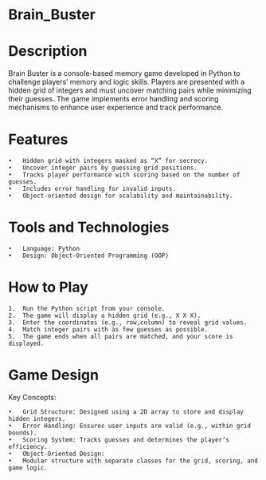 # Brain_Buster
#  Description

Brain Buster is a console-based memory game developed in Python to challenge players’ memory and logic skills. Players are presented with a hidden grid of integers and must uncover matching pairs while minimizing their guesses. The game implements error handling and scoring mechanisms to enhance user experience and track performance.

# Features

	•	Hidden grid with integers masked as “X” for secrecy.
	•	Uncover integer pairs by guessing grid positions.
	•	Tracks player performance with scoring based on the number of guesses.
	•	Includes error handling for invalid inputs.
	•	Object-oriented design for scalability and maintainability.

 # Tools and Technologies

	•	Language: Python
	•	Design: Object-Oriented Programming (OOP)
 # How to Play

	1.	Run the Python script from your console.
	2.	The game will display a hidden grid (e.g., X X X).
	3.	Enter the coordinates (e.g., row,column) to reveal grid values.
	4.	Match integer pairs with as few guesses as possible.
	5.	The game ends when all pairs are matched, and your score is displayed.
 # Game Design

Key Concepts:

	•	Grid Structure: Designed using a 2D array to store and display hidden integers.
	•	Error Handling: Ensures user inputs are valid (e.g., within grid bounds).
	•	Scoring System: Tracks guesses and determines the player’s efficiency.
	•	Object-Oriented Design:
	•	Modular structure with separate classes for the grid, scoring, and game logic.
